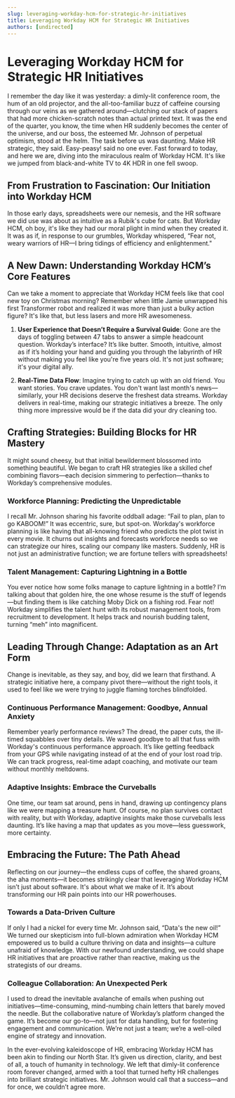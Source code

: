 ```yaml
---
slug: leveraging-workday-hcm-for-strategic-hr-initiatives
title: Leveraging Workday HCM for Strategic HR Initiatives
authors: [undirected]
---
```



# Leveraging Workday HCM for Strategic HR Initiatives

I remember the day like it was yesterday: a dimly-lit conference room, the hum of an old projector, and the all-too-familiar buzz of caffeine coursing through our veins as we gathered around—clutching our stack of papers that had more chicken-scratch notes than actual printed text. It was the end of the quarter, you know, the time when HR suddenly becomes the center of the universe, and our boss, the esteemed Mr. Johnson of perpetual optimism, stood at the helm. The task before us was daunting. Make HR strategic, they said. Easy-peasy! said no one ever. Fast forward to today, and here we are, diving into the miraculous realm of Workday HCM. It's like we jumped from black-and-white TV to 4K HDR in one fell swoop.

## From Frustration to Fascination: Our Initiation into Workday HCM

In those early days, spreadsheets were our nemesis, and the HR software we did use was about as intuitive as a Rubik's cube for cats. But Workday HCM, oh boy, it's like they had our moral plight in mind when they created it. It was as if, in response to our grumbles, Workday whispered, “Fear not, weary warriors of HR—I bring tidings of efficiency and enlightenment."

## A New Dawn: Understanding Workday HCM’s Core Features

Can we take a moment to appreciate that Workday HCM feels like that cool new toy on Christmas morning? Remember when little Jamie unwrapped his first Transformer robot and realized it was more than just a bulky action figure? It's like that, but less lasers and more HR awesomeness.

1. **User Experience that Doesn’t Require a Survival Guide**: Gone are the days of toggling between 47 tabs to answer a simple headcount question. Workday’s interface? It’s like butter. Smooth, intuitive, almost as if it’s holding your hand and guiding you through the labyrinth of HR without making you feel like you're five years old. It's not just software; it's your digital ally.

2. **Real-Time Data Flow**: Imagine trying to catch up with an old friend. You want stories. You crave updates. You don't want last month's news—similarly, your HR decisions deserve the freshest data streams. Workday delivers in real-time, making our strategic initiatives a breeze. The only thing more impressive would be if the data did your dry cleaning too.

## Crafting Strategies: Building Blocks for HR Mastery

It might sound cheesy, but that initial bewilderment blossomed into something beautiful. We began to craft HR strategies like a skilled chef combining flavors—each decision simmering to perfection—thanks to Workday’s comprehensive modules. 

### Workforce Planning: Predicting the Unpredictable

I recall Mr. Johnson sharing his favorite oddball adage: “Fail to plan, plan to go KABOOM!” It was eccentric, sure, but spot-on. Workday's workforce planning is like having that all-knowing friend who predicts the plot twist in every movie. It churns out insights and forecasts workforce needs so we can strategize our hires, scaling our company like masters. Suddenly, HR is not just an administrative function; we are fortune tellers with spreadsheets!

### Talent Management: Capturing Lightning in a Bottle

You ever notice how some folks manage to capture lightning in a bottle? I’m talking about that golden hire, the one whose resume is the stuff of legends—but finding them is like catching Moby Dick on a fishing rod. Fear not! Workday simplifies the talent hunt with its robust management tools, from recruitment to development. It helps track and nourish budding talent, turning “meh” into magnificent.

## Leading Through Change: Adaptation as an Art Form

Change is inevitable, as they say, and boy, did we learn that firsthand. A strategic initiative here, a company pivot there—without the right tools, it used to feel like we were trying to juggle flaming torches blindfolded.

### Continuous Performance Management: Goodbye, Annual Anxiety

Remember yearly performance reviews? The dread, the paper cuts, the ill-timed squabbles over tiny details. We waved goodbye to all that fuss with Workday's continuous performance approach. It’s like getting feedback from your GPS while navigating instead of at the end of your lost road trip. We can track progress, real-time adapt coaching, and motivate our team without monthly meltdowns.

### Adaptive Insights: Embrace the Curveballs

One time, our team sat around, pens in hand, drawing up contingency plans like we were mapping a treasure hunt. Of course, no plan survives contact with reality, but with Workday, adaptive insights make those curveballs less daunting. It’s like having a map that updates as you move—less guesswork, more certainty.

## Embracing the Future: The Path Ahead

Reflecting on our journey—the endless cups of coffee, the shared groans, the aha moments—it becomes strikingly clear that leveraging Workday HCM isn’t just about software. It's about what we make of it. It’s about transforming our HR pain points into our HR powerhouses.

### Towards a Data-Driven Culture

If only I had a nickel for every time Mr. Johnson said, “Data's the new oil!” We turned our skepticism into full-blown admiration when Workday HCM empowered us to build a culture thriving on data and insights—a culture unafraid of knowledge. With our newfound understanding, we could shape HR initiatives that are proactive rather than reactive, making us the strategists of our dreams.

### Colleague Collaboration: An Unexpected Perk

I used to dread the inevitable avalanche of emails when pushing out initiatives—time-consuming, mind-numbing chain letters that barely moved the needle. But the collaborative nature of Workday’s platform changed the game. It’s become our go-to—not just for data handling, but for fostering engagement and communication. We’re not just a team; we’re a well-oiled engine of strategy and innovation.

In the ever-evolving kaleidoscope of HR, embracing Workday HCM has been akin to finding our North Star. It’s given us direction, clarity, and best of all, a touch of humanity in technology. We left that dimly-lit conference room forever changed, armed with a tool that turned hefty HR challenges into brilliant strategic initiatives. Mr. Johnson would call that a success—and for once, we couldn’t agree more.
